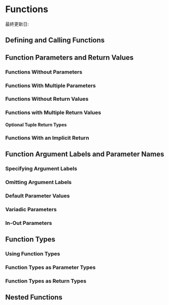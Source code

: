 # Functions

最終更新日:

## Defining and Calling Functions

## Function Parameters and Return Values

### Functions Without Parameters

### Functions With Multiple Parameters

### Functions Without Return Values

### Functions with Multiple Return Values

#### Optional Tuple Return Types

### Functions With an Implicit Return

## Function Argument Labels and Parameter Names

### Specifying Argument Labels

### Omitting Argument Labels

### Default Parameter Values

### Variadic Parameters

### In-Out Parameters

## Function Types

### Using Function Types

### Function Types as Parameter Types

### Function Types as Return Types

## Nested Functions
